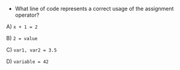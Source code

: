 - What line of code represents a correct usage of the assignment operator?

A) `x + 1 = 2`

B) `2 = value`

C) `var1, var2 = 3.5`

D) `variable = 42`